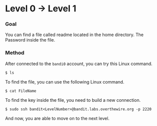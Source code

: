 Level 0 → Level 1
===

### Goal

You can find a file called readme located in the home directory.
The Password inside the file.

### Method

After connected to the `bandi0` account, you can try this Linux command.
```
$ ls
```
To find the file, you can use the following Linux command.
```
$ cat FileName
```
To find the key inside the file, you need to build a new connection.
```
$ sudo ssh bandit<LevelNumber>@bandit.labs.overthewire.org -p 2220
```
And now, you are able to move on to the next level.
